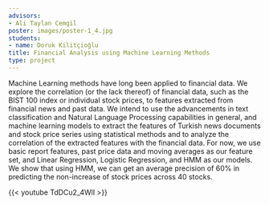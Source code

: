 ```yaml
---
advisors:
- Ali Taylan Cemgil
poster: images/poster-1_4.jpg
students:
- name: Doruk Kilitçioğlu
title: Financial Analysis using Machine Learning Methods
type: project
---
```


Machine Learning methods have long been applied to financial data. We explore the correlation (or the lack thereof) of financial data, such as the BIST 100 index or individual stock prices, to features extracted from financial news and past data. We intend to use the advancements in text classification and Natural Language Processing capabilities in general, and machine learning models to extract the features of Turkish news documents and stock price series using statistical methods and to analyze the correlation of the extracted features with the financial data. For now, we use basic report features, past price data and moving averages as our feature set, and Linear Regression, Logistic Regression, and HMM as our models. We show that using HMM, we can get an average precision of 60% in predicting the non-increase of stock prices across 40 stocks.


{{< youtube TdDCu2_4WlI >}}